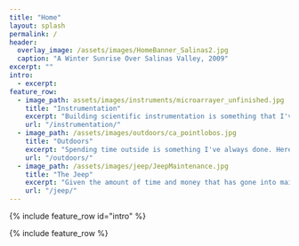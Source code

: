 ```yaml
---
title: "Home"
layout: splash
permalink: /
header:
  overlay_image: /assets/images/HomeBanner_Salinas2.jpg
  caption: "A Winter Sunrise Over Salinas Valley, 2009"
excerpt: ""
intro:
  - excerpt:
feature_row:
  - image_path: assets/images/instruments/microarrayer_unfinished.jpg
    title: "Instrumentation"
    excerpt: "Building scientific instrumentation is something that I've come to enjoy working on. Learn more about it here."
    url: "/instrumentation/"
  - image_path: /assets/images/outdoors/ca_pointlobos.jpg
    title: "Outdoors"
    excerpt: "Spending time outside is something I've always done. Here's an opportunity to share some of it with you."
    url: "/outdoors/"
  - image_path: /assets/images/jeep/JeepMaintenance.jpg
    title: "The Jeep"
    excerpt: "Given the amount of time and money that has gone into maintaining the '01 TJ, it deserved its own page."
    url: "/jeep/"
---
```




{% include feature_row id="intro" %}

{% include feature_row %}

